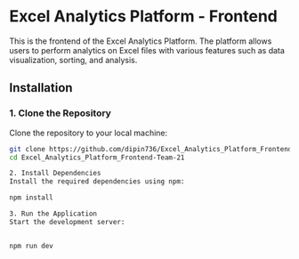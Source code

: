 # Excel Analytics Platform - Frontend

This is the frontend of the Excel Analytics Platform. The platform allows users to perform analytics on Excel files with various features such as data visualization, sorting, and analysis.

## Installation

### 1. Clone the Repository
Clone the repository to your local machine:
```bash
git clone https://github.com/dipin736/Excel_Analytics_Platform_Frontend-Team-21.git
cd Excel_Analytics_Platform_Frontend-Team-21

2. Install Dependencies
Install the required dependencies using npm:

npm install

3. Run the Application
Start the development server:


npm run dev
